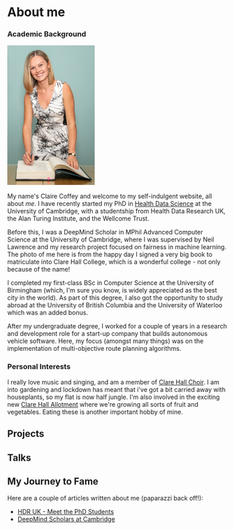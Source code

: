 
 
# About me 
### Academic Background
<img src="/matriculation-photo-full.jpeg" width="200" class="left-img"/>

My name's Claire Coffey and welcome to my self-indulgent website, all about _me_. I have recently started my PhD in [Health Data Science](https://www.hdruk.ac.uk/careers-in-health-data-science/phd-programme/) at the University of Cambridge, with a studentship from Health Data Research UK, the Alan Turing Institute, and the Wellcome Trust. 

Before this, I was a DeepMind Scholar in MPhil Advanced Computer Science at the University of Cambridge, where I was supervised by Neil Lawrence and my research project focused on fairness in machine learning. The photo of me here is from the happy day I signed a very big book to matriculate into Clare Hall College, which is a wonderful college - not only because of the name!

I completed my first-class BSc in Computer Science at the University of Birmingham (which, I'm sure you know, is widely appreciated as the best city in the world). As part of this degree, I also got the opportunity to study abroad at the University of British Columbia and the University of Waterloo which was an added bonus. 

After my undergraduate degree, I worked for a couple of years in a research and development role for a start-up company that builds autonomous vehicle software. Here, my focus (amongst many things) was on the implementation of multi-objective route planning algorithms. 

### Personal Interests 
I really love music and singing, and am a member of [Clare Hall Choir](https://www.clarehall.cam.ac.uk/clare-hall-choir). I am into gardening and lockdown has meant that i've got a bit carried away with houseplants, so my flat is now half jungle. I'm also involved in the exciting new [Clare Hall Allotment](https://www.clarehall.cam.ac.uk/news/10-03-2021/clare-hall-allotment-initiative-officially-launches) where we're growing all sorts of fruit and vegetables. Eating these is another important hobby of mine.


## Projects 



## Talks



## My Journey to Fame 
Here are a couple of articles written about me (paparazzi back off!):
- [HDR UK - Meet the PhD Students](https://www.hdruk.ac.uk/people/claire-coffey/)
- [DeepMind Scholars at Cambridge](https://www.cst.cam.ac.uk/deepmind-scholars-cambridge)



